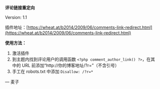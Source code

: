 **评论链接重定向**

Version: 1.1

插件地址：[https://wheat.at/b2014/2009/06/comments-link-redirect.html](https://wheat.at/b2014/2009/06/comments-link-redirect.html)

**使用方法：**

1. 激活插件
2. 到主题内找到评论用户的调用函数 `<?php comment_author_link() ?>`，在其中的 URL 前添加“http://你的博客地址/?r=”（不含引号）
3. 手工在 robots.txt 中添加 `Disallow: /?r=*`

— 麦子
